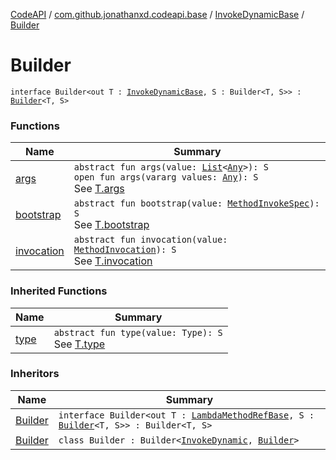 [CodeAPI](../../../index.md) / [com.github.jonathanxd.codeapi.base](../../index.md) / [InvokeDynamicBase](../index.md) / [Builder](.)

# Builder

`interface Builder<out T : `[`InvokeDynamicBase`](../index.md)`, S : Builder<T, S>> : `[`Builder`](../../-typed/-builder/index.md)`<T, S>`

### Functions

| Name | Summary |
|---|---|
| [args](args.md) | `abstract fun args(value: `[`List`](https://kotlinlang.org/api/latest/jvm/stdlib/kotlin.collections/-list/index.html)`<`[`Any`](https://kotlinlang.org/api/latest/jvm/stdlib/kotlin/-any/index.html)`>): S`<br>`open fun args(vararg values: `[`Any`](https://kotlinlang.org/api/latest/jvm/stdlib/kotlin/-any/index.html)`): S`<br>See [T.args](args.md) |
| [bootstrap](bootstrap.md) | `abstract fun bootstrap(value: `[`MethodInvokeSpec`](../../../com.github.jonathanxd.codeapi.common/-method-invoke-spec/index.md)`): S`<br>See [T.bootstrap](bootstrap.md) |
| [invocation](invocation.md) | `abstract fun invocation(value: `[`MethodInvocation`](../../-method-invocation/index.md)`): S`<br>See [T.invocation](invocation.md) |

### Inherited Functions

| Name | Summary |
|---|---|
| [type](../../-typed/-builder/type.md) | `abstract fun type(value: Type): S`<br>See [T.type](../../-typed/-builder/type.md) |

### Inheritors

| Name | Summary |
|---|---|
| [Builder](../-lambda-method-ref-base/-builder/index.md) | `interface Builder<out T : `[`LambdaMethodRefBase`](../-lambda-method-ref-base/index.md)`, S : `[`Builder`](../-lambda-method-ref-base/-builder/index.md)`<T, S>> : Builder<T, S>` |
| [Builder](../../-invoke-dynamic/-builder/index.md) | `class Builder : Builder<`[`InvokeDynamic`](../../-invoke-dynamic/index.md)`, `[`Builder`](../../-invoke-dynamic/-builder/index.md)`>` |
